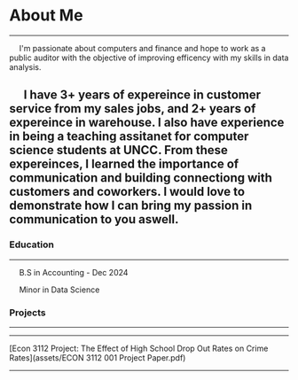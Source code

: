 # About Me
---
&emsp; I'm passionate about computers and finance and hope to work as a public auditor with the objective of improving efficency with my skills in data analysis. 

&emsp; I have 3+ years of expereince in customer service from my sales jobs, and 2+ years of expereince in warehouse. I also have experience in being a teaching assitanet for computer science students at UNCC. From these expereinces, I learned the importance of communication and building connectiong with customers and coworkers. I would love to demonstrate how I can bring my passion in communication to you aswell. 
---

### Education
---
&emsp; B.S in Accounting - Dec 2024
  
&emsp; Minor in Data Science

### Projects
---

---
[Econ 3112 Project: The Effect of High School Drop Out Rates on Crime Rates](assets/ECON 3112 001 Project Paper.pdf)

---



